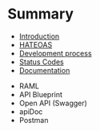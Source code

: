# Summary

* [Introduction](README.md)
* [HATEOAS](1-hateoas.md)
* [Development process](2-development_process.md)
* [Status Codes](3-status_codes.md)
* [Documentation](4-documentation.md)
 - RAML
 - API Blueprint
 - Open API (Swagger)
 - apiDoc
 - Postman


